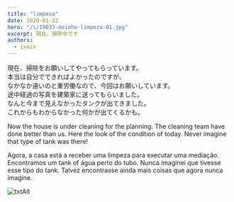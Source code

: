 ```yaml
---
title: "limpeza"
date: 2020-01-22
hero: "/i/19033-moinho-limpeza-01.jpg"
excerpt: 現在、掃除中です
authors:
  - ivain
---
```


現在、掃除をお願いしてやってもらっています。  
本当は自分でできればよかったのですが、  
なかなか遠いのと重労働なので、今回はお願いしています。  
途中経過の写真を建築家に送ってもらいました。  
なんと今まで見えなかったタンクが出てきました。  
これからもわからなかった何かが出てくるかも。

Now the house is under cleaning for the planning.
The cleaning team have done better than us.
Here the look of the condition of today.
Never imagine that type of tank was there!

Agora, a casa está a receber uma limpeza para executar uma mediação.
Encontramos um tank of água perto do tubo.
Nunca imaginei que tivesse esse tipo do tank.
Talvez encontrasse ainda mais coisas que agora nunca imagine.

![txtAlt](/i/19033-moinho-limpeza-01e.jpg) 